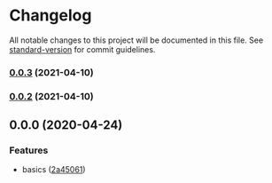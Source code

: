 # Changelog

All notable changes to this project will be documented in this file. See [standard-version](https://github.com/conventional-changelog/standard-version) for commit guidelines.

### [0.0.3](https://github.com/oftherivier/formlessly/compare/v0.0.2...v0.0.3) (2021-04-10)

### [0.0.2](https://github.com/oftherivier/formlessly/compare/v0.0.1...v0.0.2) (2021-04-10)

## 0.0.0 (2020-04-24)


### Features

* basics ([2a45061](https://github.com/oftherivier/formlessly/commit/2a450610b7fa32c06fc6cf07e855908cb66a2242))
